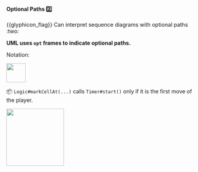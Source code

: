 <div id="title">

#### Optional Paths :two:

</div>
<span id="outcomes">{{glyphicon_flag}} Can interpret sequence diagrams with optional paths :two:</span>

<div id="body">

**UML uses `opt` frames to indicate optional paths.**

Notation:

<img src="{{baseUrl}}/uml/sequenceDiagrams/optionalPaths/images/notation.png" height="50" />
<p/>

<tip-box>

:package: `Logic#markCellAt(...)` calls `Timer#start()` only if it is the first move of the player. 

<img src="{{baseUrl}}/uml/sequenceDiagrams/optionalPaths/images/logicTimer.png" height="150" />
<p/>

</tip-box>

</div>

<div id="extras">
</div>